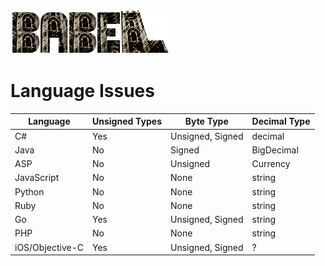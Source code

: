 ![Babel](media/logo.png)

Language Issues
===============

Language        | Unsigned Types | Byte Type        | Decimal Type
----------------|----------------|------------------|-------------
C#              | Yes            | Unsigned, Signed | decimal
Java            | No             | Signed           | BigDecimal
ASP             | No             | Unsigned         | Currency
JavaScript      | No             | None             | string
Python          | No             | None             | string
Ruby            | No             | None             | string
Go              | Yes            | Unsigned, Signed | string
PHP             | No             | None             | string
iOS/Objective-C | Yes            | Unsigned, Signed | ?

